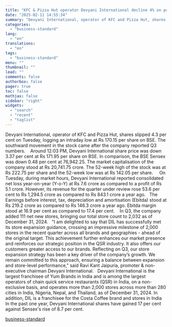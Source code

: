 ```yaml
---
title: "KFC & Pizza Hut operator Devyani International decline 4% on posting Q3"
date: "2025-02-11 14:55:34"
summary: "Devyani International, operator of KFC and Pizza Hut, shares slipped 4.3 per cent on Tuesday, logging an intraday low at Rs 170.15 per share on BSE. The southward movement in the stock came after the company reported Q3 numbers. Around 12:03 PM, Devyani International share price was down 3.37 per..."
categories:
  - "business-standard"
lang:
  - "en"
translations:
  - "en"
tags:
  - "business-standard"
menu: ""
thumbnail: ""
lead: ""
comments: false
authorbox: false
pager: true
toc: false
mathjax: false
sidebar: "right"
widgets:
  - "search"
  - "recent"
  - "taglist"
---
```


Devyani International, operator of KFC and Pizza Hut, shares slipped 4.3 per cent on Tuesday, logging an intraday low at Rs 170.15 per share on BSE. The southward movement in the stock came after the company reported Q3 numbers. 
 
Around 12:03 PM, Devyani International share price was down 3.37 per cent at Rs 171.95 per share on BSE. In comparison, the BSE Sensex was down 0.48 per cent at 76,942.25. The market capitalisation of the company stood at Rs 20,741.75 crore. The 52-week high of the stock was at Rs 222.75 per share and the 52-week low was at Rs 142.05 per share.  
 
On Tuesday, during market hours, Devyani International reported consolidated net loss year-on-year (Y-o-Y) at Rs 7.6 crore as compared to a profit of Rs 5.1 crore. However, its revenue for the quarter under review rose 53.6 per cent to Rs 1,294.5 crore as compared to Rs 843.1 crore a year ago.
 
The Earnings before interest, tax, depreciation and amortisation (Ebitda) stood at Rs 219.2 crore as compared to Rs 146.3 crore a year ago. Ebitda margin stood at 16.9 per cent as compared to 17.4 per cent. 
 
In Q3, the company added 111 net new stores, bringing our total store count to 2,032 as of December 31, 2024.
 
"I am delighted to say that DIL has successfully met its store expansion guidance, crossing an impressive milestone of 2,000 stores in the recent quarter across all brands and geographies - ahead of the original target. This achievement further enhances our market presence and reinforces our strategic position in the QSR industry. It also offers our customers greater access to our brands. Reflecting on Q3, our store expansion strategy has been a key driver of the company’s growth. We remain committed to this approach, ensuring a balance between expansion and store-level performance," said Ravi Kant Jaipuria, promoter & non-executive chairman Devyani International.
 
Devyani International is the largest franchisee of Yum Brands in India and is among the largest operators of chain quick service restaurants (QSR) in India, on a non-exclusive basis, and operates more than 2,000 stores across more than 280 cities in India, Nigeria, Nepal, and Thailand, as of December 31, 2024. In addition, DIL is a franchisee for the Costa Coffee brand and stores in India
 
In the past one year, Devyani International shares have gained 17 per cent against Sensex's rise of 8.7 per cent.

[business-standard](https://www.business-standard.com/markets/news/kfc-pizza-hut-operator-devyani-international-decline-4-on-posting-q3-125021100743_1.html)
